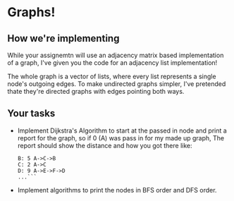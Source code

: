 Graphs!
=======

How we're implementing
----------------------
While your assignemtn will use an adjacency matrix based implementation of a graph, I've given you the code for an adjacency list implementation!

The whole graph is a vector of lists, where every list represents a single node's outgoing edges. To make undirected graphs simpler, I've pretended thate they're directed graphs with edges pointing both ways.

Your tasks
----------

* Implement Dijkstra's Algorithm to start at the passed in node and print
a report for the graph, so if 0 (A) was pass in for my made up graph,
The report should show the distance and how you got there like:

    ```A: 0 
    B: 5 A->C->B
    C: 2 A->C
    D: 9 A->E->F->D
    ...```

* Implement algorithms to print the nodes in BFS order and DFS order.